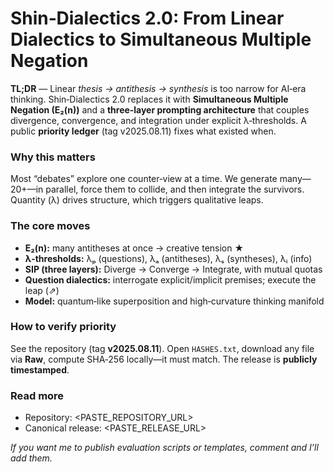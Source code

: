 Shin‑Dialectics 2.0: From Linear Dialectics to Simultaneous Multiple Negation
======================================================================

**TL;DR** — Linear *thesis → antithesis → synthesis* is too narrow for AI‑era thinking. Shin‑Dialectics 2.0 replaces it with **Simultaneous Multiple Negation (E₂(n))** and a **three‑layer prompting architecture** that couples divergence, convergence, and integration under explicit λ‑thresholds. A public **priority ledger** (tag v2025.08.11) fixes what existed when.

### Why this matters
Most “debates” explore one counter‑view at a time. We generate many—20+—in parallel, force them to collide, and then integrate the survivors. Quantity (λ) drives structure, which triggers qualitative leaps.

### The core moves
- **E₂(n):** many antitheses at once → creative tension ★  
- **λ‑thresholds:** λₚ (questions), λₐ (antitheses), λₛ (syntheses), λᵢ (info)  
- **SIP (three layers):** Diverge → Converge → Integrate, with mutual quotas  
- **Question dialectics:** interrogate explicit/implicit premises; execute the leap (⇗)  
- **Model:** quantum‑like superposition and high‑curvature thinking manifold

### How to verify priority
See the repository (tag **v2025.08.11**). Open `HASHES.txt`, download any file via **Raw**, compute SHA‑256 locally—it must match. The release is **publicly timestamped**.

### Read more
- Repository: <PASTE_REPOSITORY_URL>  
- Canonical release: <PASTE_RELEASE_URL>

*If you want me to publish evaluation scripts or templates, comment and I’ll add them.*
